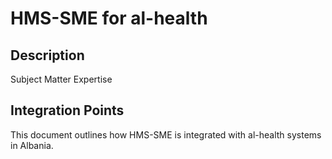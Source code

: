 # HMS-SME for al-health

## Description

Subject Matter Expertise

## Integration Points

This document outlines how HMS-SME is integrated with al-health systems in Albania.
